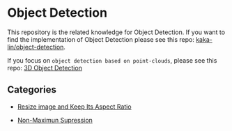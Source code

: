 # Object Detection

This repository is the related knowledge for Object Detection. If you want to find the implementation of Object Detection please see this repo: [kaka-lin/object-detection](https://github.com/kaka-lin/object-detection).

If you focus on `object detection based on point-clouds`, please see this repo: [3D Object Detection](https://github.com/kaka-lin/autonomous-driving-notes/tree/master/LiDAR/3D%20Object%20Detection)

## Categories

- [Resize image and Keep Its Aspect Ratio](resize-keep-aspect-ratio/README.md)

- [Non-Maximun Supression](NMS/README.md)
